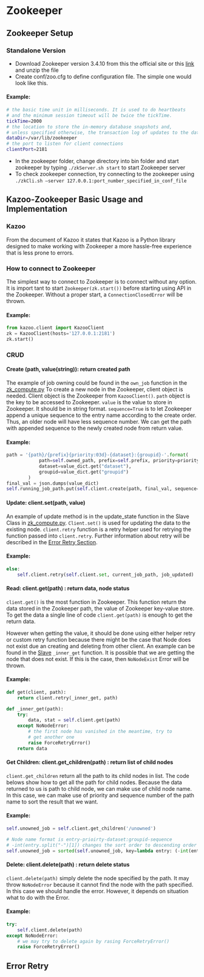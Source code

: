 # Zookeeper
## Zookeeper Setup
### Standalone Version
* Download Zookeeper version 3.4.10 from this the official site or this [link](http://www-eu.apache.org/dist/zookeeper/) and unzip the file 
* Create conf/zoo.cfg to define configuration file. The simple one would look like this. 

#### Example:

```bash
# the basic time unit in milliseconds. It is used to do heartbeats 
# and the minimum session timeout will be twice the tickTime.
tickTime=2000
# the location to store the in-memory database snapshots and, 
# unless specified otherwise, the transaction log of updates to the database.
dataDir=/var/lib/zookeeper
# the port to listen for client connections
clientPort=2181
```
* In the zookeeper folder, change directory into bin folder and start zookeeper by typing `./zkServer.sh start` to start Zookeeper server
* To check zookeeper connection, try connecting to the zookeeper using `./zkCli.sh –server 127.0.0.1:port_number_specified_in_conf_file`

## Kazoo-Zookeeper Basic Usage and Implementation
### Kazoo
From the document of Kazoo it states that Kazoo is a Python library designed to make working with Zookeeper a more hassle-free experience that is less prone to errors.

### How to connect to Zookeeper
The simplest way to connect to Zookeeper is to connect without any option. It is import tant to start `Zookeeper(zk.start())` before starting using API in the Zookeeper. Without a proper start, a `ConnectionClosedError` will be thrown. 

#### Example:
```python
from kazoo.client import KazooClient
zk = KazooClient(hosts='127.0.0.1:2181')
zk.start()
```
### CRUD
#### Create (path, value(string)): return created path

The example of job owning could be found in the `own_job` function in the [zk_compute.py](../compute/zk_compute.py) To create a new node in the Zookeeper, client object is needed. Client object is the Zookeeper from `KazooClient()`. `path` object is the key to be accessed to Zookeeper. `value` is the value to store in Zookeeper. It should be in string format. `sequence=True` is to let Zookeeper append a unique sequence to the entry name according to the create order. Thus, an older node will have less sequence number. We can get the path with appended sequence to the newly created node from return value.

#### Example:
```python
path = '{path}/{prefix}{priority:03d}-{dataset}:{groupid}-'.format(
            path=self.owned_path, prefix=self.prefix, priority=priority,
            dataset=value_dict.get("dataset"),
            groupid=value_dict.get("groupid")
        )
final_val = json.dumps(value_dict)
self.running_job_path.put(self.client.create(path, final_val, sequence=True))
```
#### Update: client.set(path, value)
An example of update method is in the update_state function in the Slave Class in [zk_compute.py](../compute/zk_compute.py). `Client.set()` is used for updating the data to the existing node. `client.retry` function is a retry helper used for retrying the function passed into `client.retry`. Further information about retry will be described in the [Error Retry Section](#rror-retry).

#### Example:
```python
else:
    self.client.retry(self.client.set, current_job_path, job_updated)
```

#### Read: client.get(path) : return data, node status
`client.get()` is the most function in Zookeeper. This function return the data stored in the Zookeeper path, the value of Zookeeper key-value store.
To get the data a single line of code `client.get(path)` is enough to get the return data. 

However when getting the value, it should be done using either helper retry or custom retry function because there might be the case that Node does not exist due an creating and deleting from other client. An example can be found in the [Slave](../compute/zk_compute.py) `_inner_get` function. It is possible that we are getting the node that does not exist. If this is the case, then `NoNodeExist` Error will be thrown. 

#### Example:
```python
def get(client, path):  
    return client.retry(_inner_get, path)

def _inner_get(path):
    try:
        data, stat = self.client.get(path)
    except NoNodeError:
        # the first node has vanished in the meantime, try to
        # get another one
        raise ForceRetryError()
    return data
```

#### Get Children: client.get_children(path) : return list of child nodes
`client.get_children` return all the path to its child nodes in list. The code belows show how to get all the path for child nodes. Because the data returned to us is path to child node, we can make use of child node name. In this case, we can make use of priority and sequence number of the path name to sort the result that we want. 

#### Example:
```python
self.unowned_job = self.client.get_children('/unowned')

# Node name format is entry-prioirty-dataset:groupid-sequence
# -int(entry.split("-")[1]) changes the sort order to descending order
self.unowned_job = sorted(self.unowned_job, key=lambda entry: (-int(entry.split("-")[1]), entry.split("-")[-1]))
```

#### Delete: client.delete(path) : return delete status
`client.delete(path)` simply delete the node specified by the path. It may throw `NoNodeError` because it cannot find the node with the path specified. In this case we should handle the error. However, it depends on situation what to do with the Error. 

#### Example:
```python
try:
    self.client.delete(path)
except NoNodeError:
    # we may try to delete again by rasing ForceRetryError()
    raise ForceRetryError()
```
 

## Error Retry








